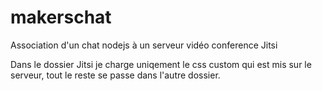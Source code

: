 # makerschat

Association d'un chat nodejs à un serveur vidéo conference Jitsi

Dans le dossier Jitsi je charge uniqement le css custom qui est mis sur le serveur, tout le reste se passe dans l'autre dossier.